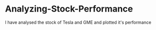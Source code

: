 # Analyzing-Stock-Performance
I have analysed the stock of Tesla and GME and plotted it's performance

